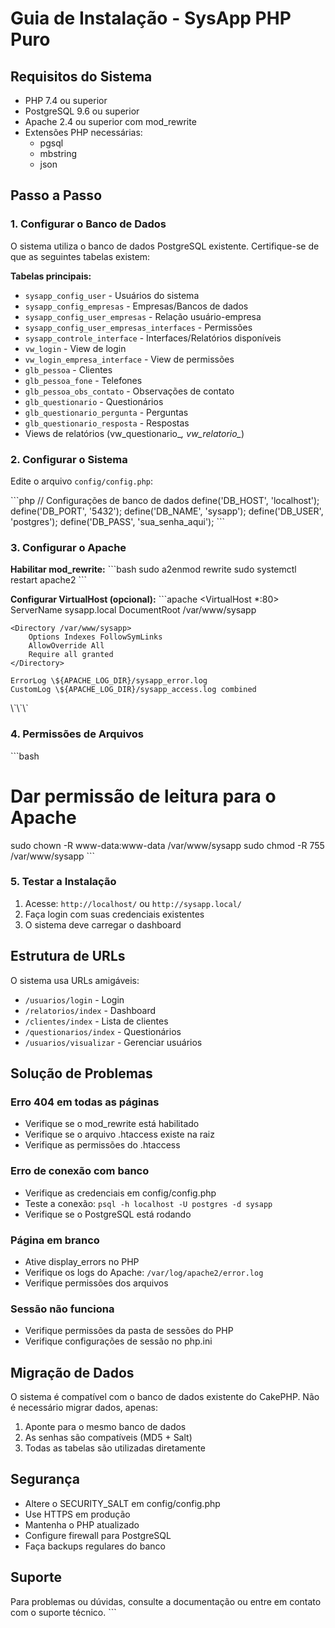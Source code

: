 # Guia de Instalação - SysApp PHP Puro

## Requisitos do Sistema

- PHP 7.4 ou superior
- PostgreSQL 9.6 ou superior
- Apache 2.4 ou superior com mod_rewrite
- Extensões PHP necessárias:
  - pgsql
  - mbstring
  - json

## Passo a Passo

### 1. Configurar o Banco de Dados

O sistema utiliza o banco de dados PostgreSQL existente. Certifique-se de que as seguintes tabelas existem:

**Tabelas principais:**
- `sysapp_config_user` - Usuários do sistema
- `sysapp_config_empresas` - Empresas/Bancos de dados
- `sysapp_config_user_empresas` - Relação usuário-empresa
- `sysapp_config_user_empresas_interfaces` - Permissões
- `sysapp_controle_interface` - Interfaces/Relatórios disponíveis
- `vw_login` - View de login
- `vw_login_empresa_interface` - View de permissões
- `glb_pessoa` - Clientes
- `glb_pessoa_fone` - Telefones
- `glb_pessoa_obs_contato` - Observações de contato
- `glb_questionario` - Questionários
- `glb_questionario_pergunta` - Perguntas
- `glb_questionario_resposta` - Respostas
- Views de relatórios (vw_questionario_*, vw_relatorio_*)

### 2. Configurar o Sistema

Edite o arquivo `config/config.php`:

\`\`\`php
// Configurações de banco de dados
define('DB_HOST', 'localhost');
define('DB_PORT', '5432');
define('DB_NAME', 'sysapp');
define('DB_USER', 'postgres');
define('DB_PASS', 'sua_senha_aqui');
\`\`\`

### 3. Configurar o Apache

**Habilitar mod_rewrite:**
\`\`\`bash
sudo a2enmod rewrite
sudo systemctl restart apache2
\`\`\`

**Configurar VirtualHost (opcional):**
\`\`\`apache
<VirtualHost *:80>
    ServerName sysapp.local
    DocumentRoot /var/www/sysapp
    
    <Directory /var/www/sysapp>
        Options Indexes FollowSymLinks
        AllowOverride All
        Require all granted
    </Directory>
    
    ErrorLog \${APACHE_LOG_DIR}/sysapp_error.log
    CustomLog \${APACHE_LOG_DIR}/sysapp_access.log combined
</VirtualHost>
\`\`\`

### 4. Permissões de Arquivos

\`\`\`bash
# Dar permissão de leitura para o Apache
sudo chown -R www-data:www-data /var/www/sysapp
sudo chmod -R 755 /var/www/sysapp
\`\`\`

### 5. Testar a Instalação

1. Acesse: `http://localhost/` ou `http://sysapp.local/`
2. Faça login com suas credenciais existentes
3. O sistema deve carregar o dashboard

## Estrutura de URLs

O sistema usa URLs amigáveis:

- `/usuarios/login` - Login
- `/relatorios/index` - Dashboard
- `/clientes/index` - Lista de clientes
- `/questionarios/index` - Questionários
- `/usuarios/visualizar` - Gerenciar usuários

## Solução de Problemas

### Erro 404 em todas as páginas
- Verifique se o mod_rewrite está habilitado
- Verifique se o arquivo .htaccess existe na raiz
- Verifique as permissões do .htaccess

### Erro de conexão com banco
- Verifique as credenciais em config/config.php
- Teste a conexão: `psql -h localhost -U postgres -d sysapp`
- Verifique se o PostgreSQL está rodando

### Página em branco
- Ative display_errors no PHP
- Verifique os logs do Apache: `/var/log/apache2/error.log`
- Verifique permissões dos arquivos

### Sessão não funciona
- Verifique permissões da pasta de sessões do PHP
- Verifique configurações de sessão no php.ini

## Migração de Dados

O sistema é compatível com o banco de dados existente do CakePHP. Não é necessário migrar dados, apenas:

1. Aponte para o mesmo banco de dados
2. As senhas são compatíveis (MD5 + Salt)
3. Todas as tabelas são utilizadas diretamente

## Segurança

- Altere o SECURITY_SALT em config/config.php
- Use HTTPS em produção
- Mantenha o PHP atualizado
- Configure firewall para PostgreSQL
- Faça backups regulares do banco

## Suporte

Para problemas ou dúvidas, consulte a documentação ou entre em contato com o suporte técnico.
\`\`\`
